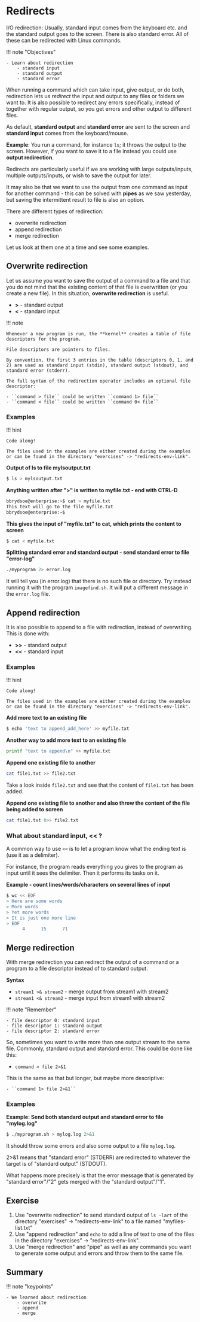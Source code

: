 <!-- markdownlint-disable MD013 --><!-- Let's break the 80 characters per line -->
<!-- markdownlint-disable MD009 --><!-- Let's stop checking for trailing spaces -->
# Redirects

I/O redirection: Usually, standard input comes from the keyboard etc. and the standard output goes to the screen. There is also standard error. All of these can be redirected with Linux commands. 

!!! note "Objectives" 

    - Learn about redirection
        - standard input
        - standard output
        - standard error 

When running a command which can take input, give output, or do both, redirection lets us *redirect* the input and output to any files or folders we want to. It is also possible to redirect any errors specifically, instead of together with regular output, so you get errors and other output to different files.  

As default, **standard output** and **standard error** are sent to the screen and **standard input** comes from the keyboard/mouse. 

**Example**: You run a command, for instance ``ls``; it throws the output to the screen. However, if you want to save it to a file instead you could use **output redirection**. 

Redirects are particularly useful if we are working with large outputs/inputs, multiple outputs/inputs, or wish to save the output for later. 

It may also be that we want to use the output from one command as input for another command - this can be solved with **pipes** as we saw yesterday, but saving the intermittent result to file is also an option. 

There are different types of redirection: 

- overwrite redirection
- append redirection 
- merge redirection 

Let us look at them one at a time and see some examples. 

## Overwrite redirection 

Let us assume you want to save the output of a command to a file and that you do not mind that the existing content of that file is overwritten (or you create a new file). In this situation, **overwrite redirection** is useful. 

- **>** - standard output
- **<** - standard input

!!! note 

    Whenever a new program is run, the **kernel** creates a table of file descriptors for the program.

    File descriptors are pointers to files. 

    By convention, the first 3 entries in the table (descriptors 0, 1, and 2) are used as standard input (stdin), standard output (stdout), and standard error (stderr). 

    The full syntax of the redirection operator includes an optional file descriptor:

    - ``command > file`` could be written ``command 1> file``
    - ``command < file`` could be written ``command 0< file``

### Examples 

!!! hint 

    Code along! 

    The files used in the examples are either created during the examples or can be found in the directory "exercises" -> "redirects-env-link". 

**Output of ls to file mylsoutput.txt**
```bash
$ ls > mylsoutput.txt
```

**Anything written after ">" is written to myfile.txt - end with CTRL-D**
```bash
bbrydsoe@enterprise:~$ cat > myfile.txt
This text will go to the file myfile.txt
bbrydsoe@enterprise:~$
``` 

**This gives the input of "myfile.txt" to cat, which prints the content to screen**
```bash
$ cat < myfile.txt
```

**Splitting standard error and standard output - send standard error to file "error-log"**
```bash
./myprogram 2> error.log
```

It will tell you (in error.log) that there is no such file or directory. Try instead running it with the program ``imagefind.sh``. It will put a different message in the ``error.log`` file.

## Append redirection 

It is also possible to append to a file with redirection, instead of overwriting. This is done with: 

- **>>** - standard output
- **<<** - standard input 

### Examples 

!!! hint

    Code along!

    The files used in the examples are either created during the examples or can be found in the directory "exercises" -> "redirects-env-link".

**Add more text to an existing file** 
```bash 
$ echo 'text to append_add_here' >> myfile.txt
```

**Another way to add more text to an existing file**
```bash
printf "text to append\n" >> myfile.txt
```

**Append one existing file to another**
```bash 
cat file1.txt >> file2.txt
```

Take a look inside ``file2.txt`` and see that the content of ``file1.txt`` has been added. 

**Append one existing file to another and also throw the content of the file being added to screen**
```bash
cat file1.txt 0>> file2.txt
``` 

### What about standard input, << ? 

A common way to use ``<<`` is to let a program know what the ending text is (use it as a delimiter). 

For instance, the program reads everything you gives to the program as input until it sees the delimiter. Then it performs its tasks on it. 

**Example - count lines/words/characters on several lines of input** 
```bash 
$ wc << EOF
> Here are some words
> More words
> Yet more words
> It is just one more line
> EOF
      4      15      71
``` 

## Merge redirection 

With merge redirection you can redirect the output of a command or a program to a file descriptor instead of to standard output. 

**Syntax** 

- ``stream1 >& stream2`` - merge output from stream1 with stream2
- ``stream1 <& stream2`` - merge input from stream1 with stream2 

!!! note "Remember"

    - file descriptor 0: standard input
    - file descriptor 1: standard output
    - file descriptor 2: standard error 

So, sometimes you want to write more than one output stream to the same file. Commonly, standard output and standard error. This could be done like this:

- ``command > file 2>&1``

This is the same as that but longer, but maybe more descriptive:

    - ``command 1> file 2>&1``

### Examples 

**Example: Send both standard output and standard error to file "mylog.log"**
```bash 
$ ./myprogram.sh > mylog.log 2>&1
```

It should throw some errors and also some output to a file ``mylog.log``. 

2>&1 means that "standard error" (STDERR) are redirected to whatever the target is of "standard output" (STDOUT). 

What happens more precisely is that the error message that is generated by "standard error"/"2" gets merged with the "standard output"/"1". 

## Exercise 

1. Use "overwrite redirection" to send standard output of ``ls -lart`` of the directory "exercises" -> "redirects-env-link" to a file named "myfiles-list.txt" 
2. Use "append redirection" and ``echo`` to add a line of text to one of the files in the directory "exercises" -> "redirects-env-link". 
3. Use "merge redirection" and "pipe" as well as any commands you want to generate some output and errors and throw them to the same file. 

## Summary 

!!! note "keypoints" 

    - We learned about redirection
        - overwrite
        - append
        - merge 
  




